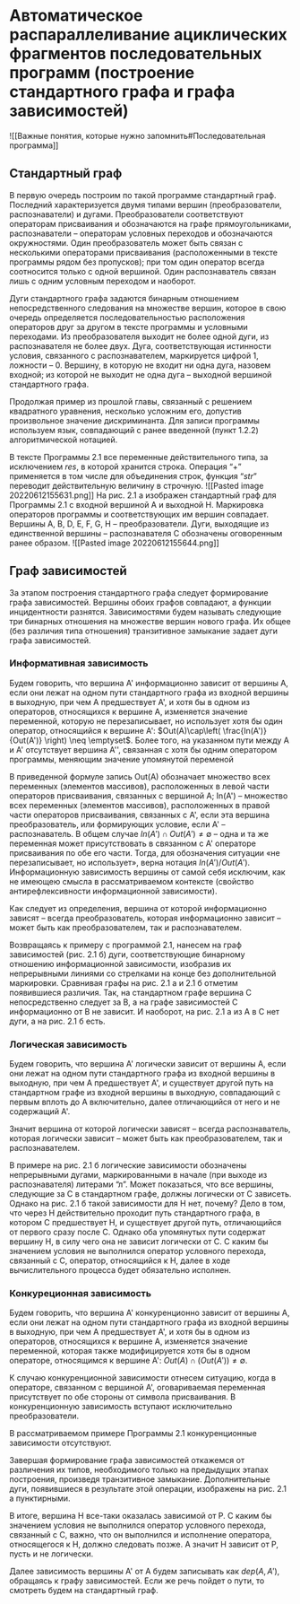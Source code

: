 # Автоматическое распараллеливание ациклических фрагментов последовательных программ (построение стандартного графа и графа зависимостей)
![[Важные понятия, которые нужно запомнить#Последовательная программа]]
## Стандартный граф
В первую очередь построим по такой программе стандартный граф. Последний характеризуется двумя типами вершин (преобразователи, распознаватели) и дугами. Преобразователи соответствуют операторам присваивания и обозначаются на графе прямоугольниками, распознаватели – операторам условных переходов и обозначаются окружностями. Один преобразователь может быть связан с несколькими операторами присваивания (расположенными в тексте программы рядом без пропусков); при том один оператор всегда соотносится только с одной вершиной. Один распознаватель связан лишь с одним условным переходом и наоборот. 

Дуги стандартного графа задаются бинарным отношением непосредственного следования на множестве вершин, которое в свою очередь определяется последовательностью расположения операторов друг за другом в тексте программы и условными переходами. Из преобразователя выходит не более одной дуги, из распознавателя не более двух. Дуга, соответствующая истинности условия, связанного с распознавателем, маркируется цифрой 1, ложности – 0. Вершину, в которую не входит ни одна дуга, назовем входной; из которой не выходит не одна дуга – выходной вершиной стандартного графа. 

Продолжая пример из прошлой главы, связанный с решением квадратного уравнения, несколько усложним его, допустив произвольное значение дискриминанта. Для записи программы используем язык, совпадающий с ранее введенной (пункт 1.2.2) алгоритмической нотацией. 

В тексте Программы 2.1 все переменные действительного типа, за исключением $res$, в которой хранится строка. Операция “$+$” применяется в том числе для объединения строк, функция “*str*” переводит действительную величину в строчную.
![[Pasted image 20220612155631.png]]
На рис. 2.1 а изображен стандартный граф для Программы 2.1 с входной вершиной A и выходной H. Маркировка операторов программы и соответствующих им вершин совпадает. Вершины A, B, D, E, F, G, H – преобразователи. Дуги, выходящие из единственной вершины – распознавателя C обозначены оговоренным ранее образом.
![[Pasted image 20220612155644.png]]
## Граф зависимостей
За этапом построения стандартного графа следует формирование графа зависимостей. Вершины обоих графов совпадают, а функции инцидентности разнятся. Зависимостями будем называть следующие три бинарных отношения на множестве вершин нового графа. Их общее (без различия типа отношения) транзитивное замыкание задает дуги графа зависимостей.
### Информативная зависимость
Будем говорить, что вершина A' информационно зависит от вершины A, если они лежат на одном пути стандартного графа из входной вершины в выходную, при чем A предшествует A', и хотя бы в одном из операторов, относящихся к вершине A, изменяется значение переменной, которую не перезаписывает, но использует хотя бы один оператор, относящийся к вершине A': $Out(A)\cap\left( \frac{In(A')}{Out(A')} \right) \neq \emptyset$. Более того, на указанном пути между A и A' отсутствует вершина A'', связанная с хотя бы одним оператором программы, меняющим значение упомянутой переменой

В приведенной формуле запись Out(A) обозначает множество всех переменных (элементов массивов), расположенных в левой части операторов присваивания, связанных с вершиной A; In(A') – множество всех переменных (элементов массивов), расположенных в правой части операторов присваивания, связанных с A', если эта вершина преобразователь, или формирующих условие, если A' – распознаватель. В общем случае $In(A')\cap Out(A')\neq \emptyset$ – одна и та же переменная может присутствовать в связанном с A' операторе присваивания по обе его части. Тогда, для обозначения ситуации «не перезаписывает, но использует», верна нотация $In(A')/Out(A')$. Информационную зависимость вершины от самой себя исключим, как не имеющею смысла в рассматриваемом контексте (свойство антирефлексивности информационной зависимости). 

Как следует из определения, вершина от которой информационно зависят – всегда преобразователь, которая информационно зависит – может быть как преобразователем, так и распознавателем. 

Возвращаясь к примеру с программой 2.1, нанесем на граф зависимостей (рис. 2.1 б) дуги, соответствующие бинарному отношению информационной зависимости, изобразив их непрерывными линиями со стрелками на конце без дополнительной маркировки. Сравнивая графы на рис. 2.1 а и 2.1 б отметим появившиеся различия. Так, на стандартном графе вершина С непосредственно следует за В, а на графе зависимостей C информационно от В не зависит. И наоборот, на рис. 2.1 а из A в C нет дуги, а на рис. 2.1 б есть.
### Логическая зависимость
Будем говорить, что вершина A' логически зависит от вершины A, если они лежат на одном пути стандартного графа из входной вершины в выходную, при чем A предшествует A', и существует другой путь на стандартном графе из входной вершины в выходную, совпадающий с первым вплоть до А включительно, далее отличающийся от него и не содержащий A'. 

Значит вершина от которой логически зависят – всегда распознаватель, которая логически зависит – может быть как преобразователем, так и распознавателем. 

В примере на рис. 2.1 б логические зависимости обозначены непрерывными дугами, маркированными в начале (при выходе из распознавателя) литерами “л”. Может показаться, что все вершины, следующие за C в стандартном графе, должны логически от C зависеть. Однако на рис. 2.1 б такой зависимости для H нет, почему? Дело в том, что через H действительно проходит путь стандартного графа, в котором C предшествует H, и существует другой путь, отличающийся от первого сразу после C. Однако оба упомянутых пути содержат вершину H, в силу чего она не зависит логически от C. С каким бы значением условия не выполнился оператор условного перехода, связанный с C, оператор, относящийся к H, далее в ходе вычислительного процесса будет обязательно исполнен.
### Конкуреционная зависимость
Будем говорить, что вершина A' конкуренционно зависит от вершины A, если они лежат на одном пути стандартного графа из входной вершины в выходную, при чем A предшествует A', и хотя бы в одном из операторов, относящихся к вершине A, изменяется значение переменной, которая также модифицируется хотя бы в одном операторе, относящимся к вершине A': $Out(A)\cap(Out(A'))\neq \emptyset$. 

К случаю конкуренционной зависимости отнесем ситуацию, когда в операторе, связанном с вершиной A', оговариваемая переменная присутствует по обе стороны от символа присваивания. В конкуренционную зависимость вступают исключительно преобразователи. 

В рассматриваемом примере Программы 2.1 конкуренционные зависимости отсутствуют. 

Завершая формирование графа зависимостей откажемся от различения их типов, необходимого только на предыдущих этапах построения, произведя транзитивное замыкание. Дополнительные дуги, появившиеся в результате этой операции, изображены на рис. 2.1 а пунктирными. 

В итоге, вершина H все-таки оказалась зависимой от P. С каким бы значением условия не выполнился оператор условного перехода, связанный с C, важно, что он выполнился и исполнение оператора, относящегося к H, должно следовать позже. А значит Н зависит от P, пусть и не логически. 

Далее зависимость вершины A' от A будем записывать как $dep(A,A')$, обращаясь к графу зависимостей. Если же речь пойдет о пути, то смотреть будем на стандартный граф.